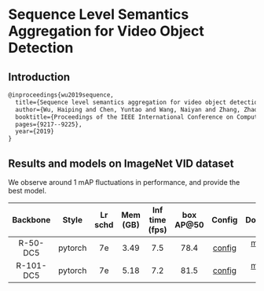 # Sequence Level Semantics Aggregation for Video Object Detection

## Introduction

```latex
@inproceedings{wu2019sequence,
  title={Sequence level semantics aggregation for video object detection},
  author={Wu, Haiping and Chen, Yuntao and Wang, Naiyan and Zhang, Zhaoxiang},
  booktitle={Proceedings of the IEEE International Conference on Computer Vision},
  pages={9217--9225},
  year={2019}
}
```

## Results and models on ImageNet VID dataset

We observe around 1 mAP fluctuations in performance, and provide the best model.

|    Backbone     |  Style  | Lr schd | Mem (GB) | Inf time (fps) | box AP@50 | Config | Download |
| :-------------: | :-----: | :-----: | :------: | :------------: | :----: | :------: | :--------: |
|    R-50-DC5     |  pytorch  |   7e    | 3.49        | 7.5            | 78.4 | [config](selsa_faster_rcnn_r50_dc5_1x_imagenetvid.py) | [model](https://download.openmmlab.com/mmtracking/v0.5/vid/selsa/selsa_faster_rcnn_r50_dc5_1x_imagenetvid/selsa_faster_rcnn_r50_dc5_1x_imagenetvid_20201227_204835-2f5a4952.pth) &#124; [log](https://download.openmmlab.com/mmtracking/v0.5/vid/selsa/selsa_faster_rcnn_r50_dc5_1x_imagenetvid/selsa_faster_rcnn_r50_dc5_1x_imagenetvid_20201227_204835.log.json) |
|    R-101-DC5     |  pytorch  |   7e    | 5.18        | 7.2              | 81.5 | [config](selsa_faster_rcnn_r101_dc5_1x_imagenetvid.py) | [model](https://download.openmmlab.com/mmtracking/v0.5/vid/selsa/selsa_faster_rcnn_r101_dc5_1x_imagenetvid/selsa_faster_rcnn_r101_dc5_1x_imagenetvid_20201218_172724-aa961bcc.pth) &#124; [log](https://download.openmmlab.com/mmtracking/v0.5/vid/selsa/selsa_faster_rcnn_r101_dc5_1x_imagenetvid/selsa_faster_rcnn_r101_dc5_1x_imagenetvid_20201218_172724.log.json) |
